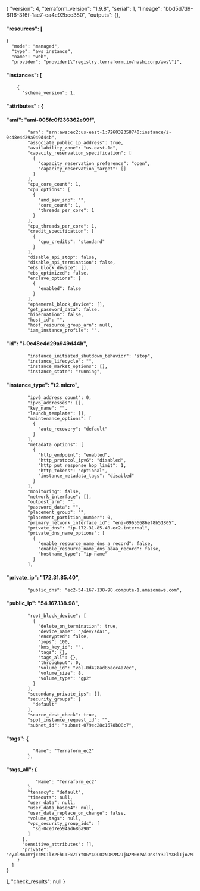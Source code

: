 {
  "version": 4,
  "terraform_version": "1.9.8",
  "serial": 1,
  "lineage": "bbd5d7d9-6f16-316f-1ae7-ea4e92bce380",
  "outputs": {},
 #### "resources": [
    {
      "mode": "managed",
      "type": "aws_instance",
      "name": "web",
      "provider": "provider[\"registry.terraform.io/hashicorp/aws\"]",
####  "instances": [
        {
          "schema_version": 1,
####      "attributes" : {
####      "ami": "ami-005fc0f236362e99f",
            "arn": "arn:aws:ec2:us-east-1:726032358740:instance/i-0c48e4d29a949d44b",
            "associate_public_ip_address": true,
            "availability_zone": "us-east-1d", 
            "capacity_reservation_specification": [
              {
                "capacity_reservation_preference": "open",
                "capacity_reservation_target": []
              }
            ],
            "cpu_core_count": 1,
            "cpu_options": [
              {
                "amd_sev_snp": "",
                "core_count": 1,
                "threads_per_core": 1
              }
            ],
            "cpu_threads_per_core": 1,
            "credit_specification": [
              {
                "cpu_credits": "standard"
              }
            ],
            "disable_api_stop": false,
            "disable_api_termination": false,
            "ebs_block_device": [],
            "ebs_optimized": false,
            "enclave_options": [
              {
                "enabled": false
              }
            ],
            "ephemeral_block_device": [],
            "get_password_data": false,
            "hibernation": false,
            "host_id": "",
            "host_resource_group_arn": null,
            "iam_instance_profile": "",
####        "id": "i-0c48e4d29a949d44b",
            "instance_initiated_shutdown_behavior": "stop",
            "instance_lifecycle": "",
            "instance_market_options": [],
            "instance_state": "running",
####        "instance_type": "t2.micro",
            "ipv6_address_count": 0,
            "ipv6_addresses": [],
            "key_name": "",
            "launch_template": [],
            "maintenance_options": [
              {
                "auto_recovery": "default"
              }
            ],
            "metadata_options": [
              {
                "http_endpoint": "enabled",
                "http_protocol_ipv6": "disabled",
                "http_put_response_hop_limit": 1,
                "http_tokens": "optional",
                "instance_metadata_tags": "disabled"
              }
            ],
            "monitoring": false,
            "network_interface": [],
            "outpost_arn": "",
            "password_data": "",
            "placement_group": "",
            "placement_partition_number": 0,
            "primary_network_interface_id": "eni-09656686ef8b51805",
            "private_dns": "ip-172-31-85-40.ec2.internal",
            "private_dns_name_options": [
              {
                "enable_resource_name_dns_a_record": false,
                "enable_resource_name_dns_aaaa_record": false,
                "hostname_type": "ip-name"
              }
            ],
####        "private_ip": "172.31.85.40",
            "public_dns": "ec2-54-167-138-98.compute-1.amazonaws.com",
####        "public_ip": "54.167.138.98",
            "root_block_device": [
              {
                "delete_on_termination": true,
                "device_name": "/dev/sda1",
                "encrypted": false,
                "iops": 100,
                "kms_key_id": "",
                "tags": {},
                "tags_all": {},
                "throughput": 0,
                "volume_id": "vol-0d428ad85acc4a7ec",
                "volume_size": 8,
                "volume_type": "gp2"
              }
            ],
            "secondary_private_ips": [],
            "security_groups": [
              "default"
            ],
            "source_dest_check": true,
            "spot_instance_request_id": "",
            "subnet_id": "subnet-079ec28c1678b08c7",
####        "tags": {
              "Name": "Terraform_ec2"
            },
####         "tags_all": {
               "Name": "Terraform_ec2"
            },
            "tenancy": "default",
            "timeouts": null,
            "user_data": null,
            "user_data_base64": null,
            "user_data_replace_on_change": false,
            "volume_tags": null,
            "vpc_security_group_ids": [
              "sg-0ced7e594ad686a90"
            ]
          },
          "sensitive_attributes": [],
          "private": "eyJlMmJmYjczMC1lY2FhLTExZTYtOGY4OC0zNDM2M2JjN2M0YzAiOnsiY3JlYXRlIjo2MDAwMDAwMDAwMDAsImRlbGV0ZSI6MTIwMDAwMDAwMDAwMCwicmVhZCI6OTAwMDAwMDAwMDAwLCJ1cGRhdGUiOjYwMDAwMDAwMDAwMH0sInNjaGVtYV92ZXJzaW9uIjoiMSJ9"
        }
      ]
    }
  ],
  "check_results": null
}
